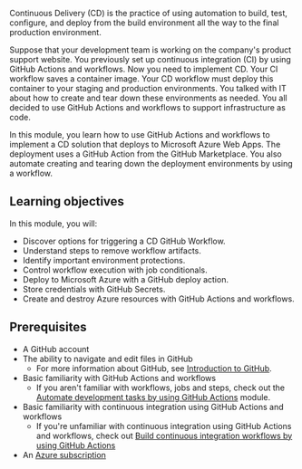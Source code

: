 Continuous Delivery (CD) is the practice of using automation to build, test, configure, and deploy from the build environment all the way to the final production environment.

Suppose that your development team is working on the company's product support website. You previously set up continuous integration (CI) by using GitHub Actions and workflows. Now you need to implement CD. Your CI workflow saves a container image. Your CD workflow must deploy this container to your staging and production environments. You talked with IT about how to create and tear down these environments as needed. You all decided to use GitHub Actions and workflows to support infrastructure as code.

In this module, you learn how to use GitHub Actions and workflows to implement a CD solution that deploys to Microsoft Azure Web Apps. The deployment uses a GitHub Action from the GitHub Marketplace. You also automate creating and tearing down the deployment environments by using a workflow.

## Learning objectives

In this module, you will:

- Discover options for triggering a CD GitHub Workflow.
- Understand steps to remove workflow artifacts.
- Identify important environment protections.
- Control workflow execution with job conditionals.
- Deploy to Microsoft Azure with a GitHub deploy action.
- Store credentials with GitHub Secrets.
- Create and destroy Azure resources with GitHub Actions and workflows.

## Prerequisites

- A GitHub account
- The ability to navigate and edit files in GitHub
  - For more information about GitHub, see [Introduction to GitHub](https://github.com/skills/introduction-to-github).
- Basic familiarity with GitHub Actions and workflows
  - If you aren't familiar with workflows, jobs and steps, check out the [Automate development tasks by using GitHub Actions](/training/modules/github-actions-automate-tasks/) module.
- Basic familiarity with continuous integration using GitHub Actions and workflows
  - If you're unfamiliar with continuous integration using GitHub Actions and workflows, check out [Build continuous integration workflows by using GitHub Actions](/training/modules/github-actions-ci/)
- An [Azure subscription](https://azure.microsoft.com/free/?azure-portal=true)
